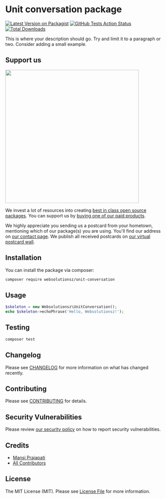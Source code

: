 # Unit conversation package

[![Latest Version on Packagist](https://img.shields.io/packagist/v/websolutionsz/unit-conversation.svg?style=flat-square)](https://packagist.org/packages/websolutionsz/unit-conversation)
[![GitHub Tests Action Status](https://img.shields.io/github/workflow/status/websolutionsz/unit-conversation/run-tests?label=tests)](https://github.com/websolutionsz/unit-conversation/actions?query=workflow%3Arun-tests+branch%3Amaster)
[![Total Downloads](https://img.shields.io/packagist/dt/websolutionsz/unit-conversation.svg?style=flat-square)](https://packagist.org/packages/websolutionsz/unit-conversation)


This is where your description should go. Try and limit it to a paragraph or two. Consider adding a small example.

## Support us

[<img src="https://github-ads.s3.eu-central-1.amazonaws.com/package-skeleton-php.jpg?t=1" width="419px" />](https://spatie.be/github-ad-click/package-skeleton-php)

We invest a lot of resources into creating [best in class open source packages](https://spatie.be/open-source). You can support us by [buying one of our paid products](https://spatie.be/open-source/support-us).

We highly appreciate you sending us a postcard from your hometown, mentioning which of our package(s) you are using. You'll find our address on [our contact page](https://spatie.be/about-us). We publish all received postcards on [our virtual postcard wall](https://spatie.be/open-source/postcards).

## Installation

You can install the package via composer:

```bash
composer require websolutionsz/unit-conversation
```

## Usage

``` php
$skeleton = new Websolutionsz\UnitConversation();
echo $skeleton->echoPhrase('Hello, Websolutionsz!');
```

## Testing

``` bash
composer test
```

## Changelog

Please see [CHANGELOG](CHANGELOG.md) for more information on what has changed recently.

## Contributing

Please see [CONTRIBUTING](.github/CONTRIBUTING.md) for details.

## Security Vulnerabilities

Please review [our security policy](../../security/policy) on how to report security vulnerabilities.

## Credits

- [Mansi Prajapati](https://github.com/mansi1695)
- [All Contributors](../../contributors)

## License

The MIT License (MIT). Please see [License File](LICENSE.md) for more information.
